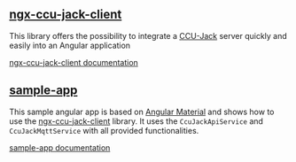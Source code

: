 ## [ngx-ccu-jack-client](https://github.com/pottio/ngx-ccu-jack-client/tree/master/projects/ngx-ccu-jack-client)

This library offers the possibility to integrate a [CCU-Jack](https://github.com/mdzio/ccu-jack) server quickly and easily into an Angular application

[ngx-ccu-jack-client documentation](https://github.com/pottio/ngx-ccu-jack-client/tree/master/projects/ngx-ccu-jack-client)

## [sample-app](https://github.com/pottio/ngx-ccu-jack-client/tree/master/projects/sample-app)

This sample angular app is based on [Angular Material](https://material.angular.io/) and shows how to use the [ngx-ccu-jack-client](https://github.com/pottio/ngx-ccu-jack-client/tree/master/projects/ngx-ccu-jack-client) library. It uses the ```CcuJackApiService``` and ```CcuJackMqttService``` with all provided functionalities.

[sample-app documentation](https://github.com/pottio/ngx-ccu-jack-client/tree/master/projects/sample-app)
